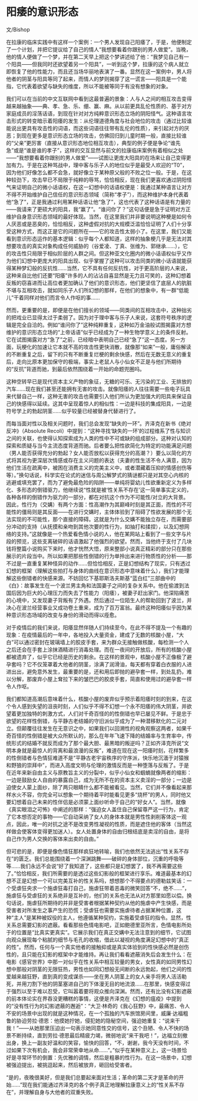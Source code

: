 # 阳痿的意识形态

文/Bishop


在拉康的临床实践中有这样一个案例：一个男人发现自己阳痿了，于是，他便制定了一个计划，并把它提议给了自己的情人“我想要看着你跟别的男人做爱”。当晚，他的情人便做了一个梦，并在第二天早上把这个梦讲述给了他：“我梦见自己有一个阳具——但我同时还欲望着另一个阳具”，一听到这个梦，拉康的这个病人就立即恢复了他的性能力，而且还当场华丽地表演了一番。显然在这一案例中，男人将他者的阴茎与阳具等同了起来，而情人的梦则揭穿了这一谎言——阳具是一个能指，它代表着欲望与缺失的维度，所以不能被等同于有没有想象的对象。


我们可以在当前的中文互联网中看到这最普遍的景象：人与人之间的相互攻击变得越来越抽象——典、孝、急、乐、绷、赢、麻。从以前更具乱伦性质的、基于对方家庭成员的淫荡话语，到现在针对对方纯粹意识形态立场的阴阳怪气。这种语言攻击形式的转变暗示着阳痿的发生：从伦理道德角度与社会地位的攻击（通过比较谁能说出更具有攻击性的词语，而这些词语往往带有乱伦的性质），来引起对方的厌恶；到现在更多是意识形态立场的攻击，仿佛回归到儿童时期一般，直接比较谁的“父亲”更厉害（直接从意识形态地位相互攻击），典型的例子便是争论“谁先急”或是“谁是谁的孝子”，这样的交互显然与前文的拉康临床案例有着相似之处——“我想要看着你跟别的男人做爱”——试图让更庞大阳具的在场来让自己变得更加有力。于是在这种骂战中，理中客与乐子人的地位似乎是最受人欢迎的“T0”，因为他们好像怎么都不会急，就好像立于某种原父般的不败之位一般。于是，在这种较劲下，攻击早已不局限于纯粹的辱骂，恰恰相反，现在我们更喜欢通过阴阳怪气来证明自己的微小话语权，在这一幻想中的话语权便是：我通过某种语言让对方不得不开始维护自己信任的意识形态领域（简称“孝子”），而这种维护本身代表着他“急了”，正是我通过利用某种话语让他“急了”，这也代表了这种话语是有力量的——我请来了更硕大的阳具，我“赢了”。“谁问你了？”这句话便是急于证明对方正维护自身意识形态领域的最好体现。当然，在这里我们并非要说明这种梗是如何令人厌恶或是恶臭的，恰恰相反，这种虚假对抗的大规模泛滥恰恰证明了人们十分享受这种方式，而这正是它的问题所在——它的攻击性太弱小了。在这里，我们又能看到意识形态运作的基本逻辑：似乎每个人都知道，这样的抽象梗几乎是无法对其想要攻击的真实对象构成任何威胁的（谷爱凌、丁真、张维为、郭继承……），它的攻击性只局限于相似阶层的人群之间。但这种亚文化圈内的微小话语权似乎又作为他们幻想中更庞大的阳具出现、似乎掌握了这种可以攻击同类的微小话语就能获得某种梦幻般的反抗性……当然，它不具有任何反抗性，对于更高阶层的人来说，这种来自比他们还要“阳痿”许多的人的沾沾自喜显然是无力且可笑的，这种幻想着反叛的窃喜进而让高位者更加确认了他们的意识形态，他们更坚信了底层人的肮脏不堪与互相攻击，就如同乐子人们所幻想的那样，在他们的想象中，有一群“低能儿”干着同样对他们而言令人作呕的事……


然而，更重要的是，即便是在他们擅长的领域——同类间的互相攻击中，这种拙劣的把戏业已显得太过于柔弱了。因为对于理中客与乐子人来说，这套符号秩序的逻辑是完全自洽的。例如“谁问你了”这种纯粹重复，这种如万金油般试图揭露对方想维护的意识形态立场的“上帝话语”似乎已经成为了一种生物学意义上的条件反射。它在试图揭露对方“急了”之前，已经暗中表明自己已经“急了”这一态度。另一方面，玩梗化的加速让它本就不高的攻击性更快消散，就像那“如来”一般，庸俗解读的不断重复之后，留下的只有不断重复烂梗的剩余快感，然后在无数无意义的重复后，走向比原本更加保守的极端，事实上老鼠人与小仙女不正是与他们所期待的“反抗”背道而驰，到最后依然围绕着一开始的命题兜圈吗。


这种空转早已是现代资本主义产物的象征，无糖的可乐、无污染的工业、无排放的汽车……现在我们甚至还能拥有无害的攻击。就像阳痿的人往往需要一些电子玩具来代替自己一样，这种无害的攻击也需要引入他们所认为更加强大的阳具来保证自己的快感得以延续。这其中呈现着惊人的相似性：一边是科技的集成阳具，一边是符号学上的勃起阴茎……似乎较量已经被替身代替进行了。


而每当面对性以及相关问题时，我们总会发现“缺失的一环”。齐泽克在新书《绝对反冲》（Absolute Recoli）中提到：“这种寻找‘缺失的一环’的过程维系了性与知识之间的关联，也使得认知探索成为人类的性中不可或缺的组成部分。这种对认知的探索和质疑与当今主流态度背道而驰。后者要么把性欲简化为特定的功能满足问题（男人能否获得充分的勃起？女人能否放松以获得充分的高潮？）要么以简化的方式将其视为更深层次情感或存在主义问题的表达（夫妻的性生活不令人满意，因为他们生活在疏离中，被困在消费主义的完美主义中，或者潜藏着压抑的情感创伤等等）。”换句话说，科学实在论式的迷信与周公解梦式的猜谜都只是对其空心内核的逃避或填充罢了，而为了避免最危险的陷阱——单纯将婴幼儿性欲重新定义为多样化、多形态的倒错驱力，他继续说“性就是被‘性关系不存在’这一简单事实定义的，各种各样的倒错作为驱力的一部分，都在对抗这个作为不可能性/对立的大背景。因此，性行为（交媾）有两个方面：性高潮作为其巅峰时刻是其正面，而性的不可能性的僵局则是其反面——在进行交媾时，主体体验到了阻碍了性欲发展的那个无法实现的不可能性，那个直接的障碍。这就是为什么交媾不能独立存在，而需要部分冲动的支持（从抚摸和亲吻到其他次要的性行为，如抽打和揉捏），以及幻想网络的支持。”这就像是一个热爱看色情小说的人，他在某网站上看到了一些文字与片段的预览，这些支离破碎的话语激起了他强烈的欲望。然而，当他终于支付了几块钱将整篇小说购买下来时，他才恍然大悟，原来整部小说真正精彩的部分只在那些展示的片段当中。所以如果把那些性倒错的行为单拎出来进行物质性的分析——那不过是一直重复某种怪异的动作……但恰恰相反，正是幻想结构了现实，只有透过幻想的框架（理解这些拍打与身体的曲线在意识形态中意味着什么），我们才能理解这些倒错者的快感来源。不妨回忆下基耶斯洛夫斯基“蓝白红”三部曲中的《白》：故事发生在一个波兰男主角和法国妻子之间的复杂关系中。他在偷渡到法国后因为巨大的心理压力而失去了性能力（阳痿），被妻子赶出家门。他深陷痛苦的心境中，又发现妻子背叛有了外遇。然后通过一位陌生人的帮助回到了波兰，并决心在波兰经营事业又成功卷土重来，成为了百万富翁。最终这种阳痿似乎因为某种意识形态场域的改变与身份的滑动而得以痊愈。


对于疫情后的我们来说，阳痿显然伴随人们持续至今。在此不得不提及一个有趣的现象：在疫情最后的一年中，各地投入大量资金，建成了无数的核酸小屋，“大白”可以通过密封在玻璃墙上的胶皮手套，来为群众无接触做核酸，每检测一个人之后还会在手套上涂抹酒精进行消毒处理。而在一夜间的开放后，所有的核酸小屋都被遗弃了，似乎它已经是历史的剩余。在这样的景观中，核酸小屋不正像极了避孕套吗？它不仅笼罩着大他者的阴茎，涂满了润滑油，每天都有穿着白衣服的人进进出出，避免意外发生，最重要的是，还和用后即抛的避孕套一样，到处乱扔，难以分解，那废弃小屋上耷拉下来的皱巴巴的胶皮手套，简直和使用过的避孕套一样令人作呕。


我们都知道高潮后意味着什么，核酸小屋的废弃似乎预示着阳痿时刻的到来，在这个令人感到失望的沮丧时刻，人们似乎不得不幻想一个永不阳痿的伟大阴茎，并欲望着更加独特的刺激方式，人们对千奇百怪的的性倒错也早已屡见不鲜。于是忠于欲望的花样性倒错，与平静古老结婚的守旧派似乎成为了一种潜移默化的二元对立。但颠覆往往发生在无意识之中，如果我们以回溯性的视角观察这两者，如果千奇百怪的性倒错是被大众所默认的，那么在年年飞速下降的结婚率与生育率中，传统形式的结婚不就反而成为了那个最大胆、最黑暗的叛逆吗？正如齐泽克所说“文明本身就是最惊人的背离和最浪漫的反叛”，难道在现在这一阳痿时刻，花样繁多的性倒错者与色情狂难道不是“平静古老宇宙秩序的守序派，快乐地沉湎于对猿猴和野狼的崇拜中”，而进入高度文明与伦理的激情反而是一种堕落与反叛了。于是在近年来新自由主义与原教旨主义的分裂中，似乎小仙女和蝈蝻就像两者的缩影：一边是鼓励女人自由的暴露自己，成为无所不在的资本主义卖淫的一部分；一边是迫使女人蒙上面纱，除了两只眼睛什么都不能被看见。当然，它们并不像看起来那样水火不容，你完全可以想象一个期待着平时能看见更多“烧杯”的男人，同时他又要幻想着自己未来的性伴侣是必须蒙上面纱听命于自己的“好女人”。当然，就像《真实眼泪之可怖》中阐述的那样：“强迫女人盖住自己保留尊严这一行为，肯定了它本想否定的事物——它自动采纳了女人的身体本就是男性性剥削客体这一观点，因此，唯一的对抗之途不是改变男性凝视的性质，而是遮住他的客体（当然这样做会使客体变得更加迷人）。女人处置身体的自由归根结底是卖淫的自由，是将自己作为男人交换的客体来出卖的自由。”


但可悲的是，即便是像色情狂那样疯狂地转喻，我们也依然无法逃出“性关系不存在”的匮乏。我们总能围绕着一个深渊跳舞——破碎的身体部位，沉重的呼吸等等……我们永远不会说“好了我知道了，这些都只是幻想罢了，我不再需要这些了。”恰恰相反，我们所需要的是透过这些幻影般的框架进行享乐。难道最基本的幻想不正是幻想一个可以完美互补的性关系吗，想想那个不得要点的德勒兹笑话：一个受虐狂央求一个施虐狂毒打自己，施虐狂带着恶毒的微笑回答“不，绝不……”，施虐狂与受虐狂的关系绝非是互补的，他们的关系也无法从对方那里如愿以偿。换句话说，施虐狂所期待的并非是受害者根据某种契约从他的施虐中产生快感，而是受害者对所发生之事产生的恐慌；受虐狂也需要实施虐待者占据某种位置，这种“主人”是某种被奴役的主人，他遵循某种契约，实施着受虐狂的指令。显然，性关系总需要幻影的遮蔽。看看那些色情电影吧，正如鲍德里亚所言，色情电影所处于的位置是“比真实更真实”。它展示我们在真正交媾中无法注意到的细节，它试图向观众展现每个粘腻的细节与毛孔的收缩，借此以凝视的角度满足幻想中的“真正的性”。然而，任何与一个真实他者的接触抑或是真实体验到的性快感必然是创伤性的，且只能在幻影的框架中才能维持。再让我们看看遮蔽消失后会发生什么：在电影《感官世界》中那一对似乎在性关系中相互较量的男女，女性真的如同男性幻想中那般对阴茎的无限狂热，男性也如同幻想般无间断的永远勃起，他们之间的性爱越来越狂野，直到真的变成谋杀——坐在男人阴茎上的女人亲手将男人活活勒死，并用刀割下他的阴茎塞进自己的下体漫无目的地流浪……在那里，快感变得过于强烈以至于难以忍受，它叫嚣着要将观众推向深渊。然而，还有比没有幻影遮蔽的前本体论实在界吞没更糟糕的事情，这便是齐泽克在《幻想的瘟疫》中提到的“没有性行为的幻影遮蔽的邂逅”：“大卫·林奇的《我心狂野》中，最痛苦、令人不安的场景中出现的就是这种情况，在一个孤独的汽车旅馆房间里，威廉·达福粗鲁的胁迫劳拉·德恩：他摸她拧她，侵犯她的隐秘空间，强迫她重复：“说来干我！”——从她那里压迫出一句表示她同意性交的信号，这个丑陋、令人不快的场景不断持续，直到劳拉·德恩最后精疲力竭，微弱地说“来干我吧！”，达福立刻撤出身，换上一副友好温和的笑容，愉快的回答，“不，谢谢，我今天没有时间，不过如果下次有机会，我会非常荣幸地从命……”。”似乎在某种意义上，这一场景恰好是寻常环节的倒置：先优雅的调情，然后是粗暴的性行为。在这一场景中，幻想被强迫提出，被挑逗起来，然后被放弃，砸回给受害者。

“是的，夜晚很美好，但是我们总要起来面对生活；革命的第二天才是革命的开始……”现在我们能通过齐泽克的各个例子真正地理解拉康意义上的“性关系不存在”，并理解自身与大他者的双重失败。
